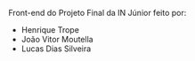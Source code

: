 Front-end do Projeto Final da IN Júnior feito por:

* Henrique Trope
* João Vitor Moutella
* Lucas Dias Silveira
